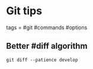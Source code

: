 # Git tips
tags = #git #commands #options

## Better #diff algorithm

```shell
git diff --patience develop
```

